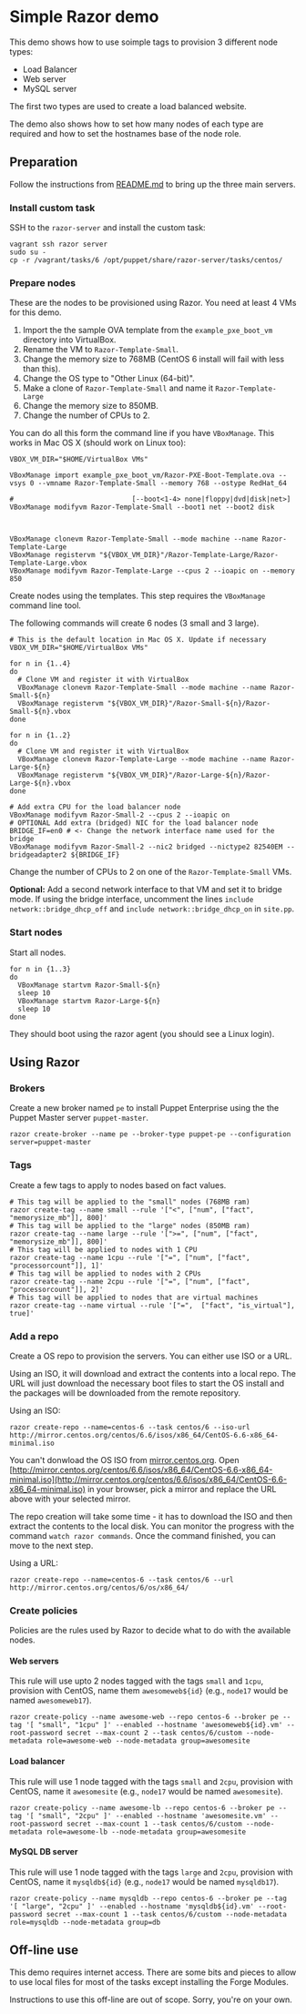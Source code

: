 # Simple Razor demo

This demo shows how to use soimple tags to provision 3 different node types:
 - Load Balancer
 - Web server
 - MySQL server

The first two types are used to create a load balanced website.

The demo also shows how to set how many nodes of each type are required and how to set the hostnames base of the node role.

## Preparation

Follow the instructions from [README.md](README.md) to bring up the three main servers.

### Install custom task
SSH to the `razor-server` and install the custom task:

```shell
vagrant ssh razor server
sudo su -
cp -r /vagrant/tasks/6 /opt/puppet/share/razor-server/tasks/centos/
```

### Prepare nodes

These are the nodes to be provisioned using Razor. You need at least 4 VMs for this demo.

 1. Import the the sample OVA template from the `example_pxe_boot_vm` directory into VirtualBox.
 1. Rename the VM to `Razor-Template-Small`.
 1. Change the memory size to 768MB (CentOS 6 install will fail with less than this).
 1. Change the OS type to "Other Linux (64-bit)".
 1. Make a clone of `Razor-Template-Small` and name it `Razor-Template-Large`
 1. Change the memory size to 850MB.
 1. Change the number of CPUs to 2.

You can do all this form the command line if you have `VBoxManage`. This works in Mac OS X (should work on Linux too):

```shell
VBOX_VM_DIR="$HOME/VirtualBox VMs"

VBoxManage import example_pxe_boot_vm/Razor-PXE-Boot-Template.ova --vsys 0 --vmname Razor-Template-Small --memory 768 --ostype RedHat_64

#                             [--boot<1-4> none|floppy|dvd|disk|net>]
VBoxManage modifyvm Razor-Template-Small --boot1 net --boot2 disk



VBoxManage clonevm Razor-Template-Small --mode machine --name Razor-Template-Large
VBoxManage registervm "${VBOX_VM_DIR}"/Razor-Template-Large/Razor-Template-Large.vbox
VBoxManage modifyvm Razor-Template-Large --cpus 2 --ioapic on --memory 850
```

Create nodes using the templates. This step requires the `VBoxManage` command line tool.

The following commands will create 6 nodes (3 small and 3 large).

```shell
# This is the default location in Mac OS X. Update if necessary
VBOX_VM_DIR="$HOME/VirtualBox VMs"

for n in {1..4}
do
  # Clone VM and register it with VirtualBox
  VBoxManage clonevm Razor-Template-Small --mode machine --name Razor-Small-${n}
  VBoxManage registervm "${VBOX_VM_DIR}"/Razor-Small-${n}/Razor-Small-${n}.vbox
done

for n in {1..2}
do
  # Clone VM and register it with VirtualBox
  VBoxManage clonevm Razor-Template-Large --mode machine --name Razor-Large-${n}
  VBoxManage registervm "${VBOX_VM_DIR}"/Razor-Large-${n}/Razor-Large-${n}.vbox
done

# Add extra CPU for the load balancer node
VBoxManage modifyvm Razor-Small-2 --cpus 2 --ioapic on
# OPTIONAL Add extra (bridged) NIC for the load balancer node
BRIDGE_IF=en0 # <- Change the network interface name used for the bridge
VBoxManage modifyvm Razor-Small-2 --nic2 bridged --nictype2 82540EM --bridgeadapter2 ${BRIDGE_IF}

```

Change the number of CPUs to 2 on one of the `Razor-Template-Small` VMs.

__Optional:__ Add a second network interface to that VM and set it to bridge mode. If using the bridge interface, uncomment the lines `include network::bridge_dhcp_off` and `include network::bridge_dhcp_on` in `site.pp`.

###  Start nodes

Start all nodes.

```shell
for n in {1..3}
do
  VBoxManage startvm Razor-Small-${n}
  sleep 10
  VBoxManage startvm Razor-Large-${n}
  sleep 10
done
```

They should boot using the razor agent (you should see a Linux login).

## Using Razor

### Brokers

Create a new broker named `pe` to install Puppet Enterprise using the the Puppet Master server `puppet-master`.

```shell
razor create-broker --name pe --broker-type puppet-pe --configuration server=puppet-master
```

### Tags

Create a few tags to apply to nodes based on fact values.

```shell
# This tag will be applied to the "small" nodes (768MB ram)
razor create-tag --name small --rule '["<", ["num", ["fact", "memorysize_mb"]], 800]'
# This tag will be applied to the "large" nodes (850MB ram)
razor create-tag --name large --rule '[">=", ["num", ["fact", "memorysize_mb"]], 800]'
# This tag will be applied to nodes with 1 CPU
razor create-tag --name 1cpu --rule '["=", ["num", ["fact", "processorcount"]], 1]'
# This tag will be applied to nodes with 2 CPUs
razor create-tag --name 2cpu --rule '["=", ["num", ["fact", "processorcount"]], 2]'
# This tag will be applied to nodes that are virtual machines
razor create-tag --name virtual --rule '["=",  ["fact", "is_virtual"], true]'
```

### Add a repo

Create a OS repo to provision the servers. You can either use ISO or a URL.

Using an ISO, it will download and extract the contents into a local repo. The URL will just download the necessary boot files to start the OS install and the packages will be downloaded from the remote repository.

Using an ISO:

```shell
razor create-repo --name=centos-6 --task centos/6 --iso-url http://mirror.centos.org/centos/6.6/isos/x86_64/CentOS-6.6-x86_64-minimal.iso
```

You can't donwload the OS ISO from [mirror.centos.org](mirror.centos.org). Open [http://mirror.centos.org/centos/6.6/isos/x86_64/CentOS-6.6-x86_64-minimal.iso](http://mirror.centos.org/centos/6.6/isos/x86_64/CentOS-6.6-x86_64-minimal.iso) in your browser, pick a mirror and replace the URL above with your selected mirror.

The repo creation will take some time - it has to download the ISO and then extract the contents to the local disk. You can monitor the progress with the command `watch razor commands`. Once the command finished, you can move to the next step.

Using a URL:

```shell
razor create-repo --name=centos-6 --task centos/6 --url http://mirror.centos.org/centos/6/os/x86_64/
```

### Create policies

Policies are the rules used by Razor to decide what to do with the available nodes.

#### Web servers

This rule will use upto 2 nodes tagged with the tags `small` and `1cpu`, provision with CentOS, name them `awesomeweb${id}` (e.g., `node17` would be named `awesomeweb17`).

```shell
razor create-policy --name awesome-web --repo centos-6 --broker pe --tag '[ "small", "1cpu" ]' --enabled --hostname 'awesomeweb${id}.vm' --root-password secret --max-count 2 --task centos/6/custom --node-metadata role=awesome-web --node-metadata group=awesomesite
```

#### Load balancer

This rule will use 1 node tagged with the tags `small` and `2cpu`, provision with CentOS, name it `awesomesite` (e.g., `node17` would be named `awesomesite`).

```shell
razor create-policy --name awesome-lb --repo centos-6 --broker pe --tag '[ "small", "2cpu" ]' --enabled --hostname 'awesomesite.vm' --root-password secret --max-count 1 --task centos/6/custom --node-metadata role=awesome-lb --node-metadata group=awesomesite
```

#### MySQL DB server

This rule will use 1 node tagged with the tags `large` and `2cpu`, provision with CentOS, name it `mysqldb${id}` (e.g., `node17` would be named `mysqldb17`).

```shell
razor create-policy --name mysqldb --repo centos-6 --broker pe --tag '[ "large", "2cpu" ]' --enabled --hostname 'mysqldb${id}.vm' --root-password secret --max-count 1 --task centos/6/custom --node-metadata role=mysqldb --node-metadata group=db
```



## Off-line use

This demo requires internet access. There are some bits and pieces to allow to use local files for most of the tasks except installing the Forge Modules.

Instructions to use this off-line are out of scope. Sorry, you're on your own.

